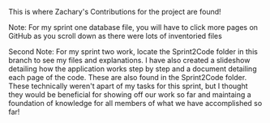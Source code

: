 This is where Zachary's Contributions for the project are found!

Note: For my sprint one database file, you will have to click more pages on GitHub as you scroll down as there were lots of inventoried files

Second Note: For my sprint two work, locate the Sprint2Code folder in this branch to see my files and explanations. I have also created a slideshow detailing how the application works step by step and a document detailing each page of the code. These are also found in the Sprint2Code folder. These technically weren't apart of my tasks for this sprint, but I thought they would be beneficial for showing off our work so far and maintaing a foundation of knowledge for all members of what we have accomplished so far!
